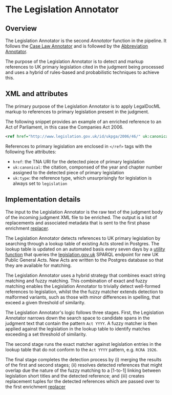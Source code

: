 # The Legislation Annotator

## Overview
The Legislation Annotator is the second *Annotator* function in the pipeline. It follows the [Case Law Annotator](/docs/caselaw/case-law-annotator.md) and is followed by the [Abbreviation Annotator](/docs/abbreviation-annotator.md). 

The purpose of the Legislation Annotator is to detect and markup references to UK primary legislation cited in the judgment being processed and uses a hybrid of rules-based and probabilistic techniques to achieve this.

## XML and attributes

The primary purpose of the Legislation Annotator is to apply LegalDocML markup to references to primary legislation present in the judgment. 

The following snippet provides an example of an enriched reference to an Act of Parliament, in this case the Companies Act 2006.

```xml
<ref href="http://www.legislation.gov.uk/id/ukpga/2006/46/" uk:canonical="2006 c. 46" uk:type="legislation">Companies Act 2006</ref>
```
References to primary legislation are enclosed in `</ref>` tags with the following five attributes:

* `href`: the TNA URI for the detected piece of primary legislation 
* `uk:canonical`: the citation, componsed of the year and chapter number assigned to the detected piece of primary legislation
* `uk:type`: the reference type, which unsurprisingly for legislation is always set to `legislation`
  
## Implementation details

The input to the Legislation Annotator is the raw text of the judgment body of the incoming judgment XML file to be enriched. The output is a list of replacements and associated metadata that is sent to the first phase enrichment [replacer](/docs/the-replacers.md).

The Legislation Annotator detects references to UK primary legislation by searching through a lookup table of existing Acts stored in Postgres. The lookup table is updated on an automated basis every seven days by a [utility function](/lambda/update_legislation_table/) that queries the [legislation.gov.uk](https://legislation.gov.uk) SPARQL endpoint for new UK Public General Acts. New Acts are written to the Postgres database so that they are available for matching.

The Legislation Annotator uses a hybrid strategy that combines exact string matching and fuzzy matching. This combination of exact and fuzzy matching enables the Legislation Annotator to trivially detect well-formed references to legislation, whilst the the fuzzy matcher extends detection to malformed variants, such as those with minor differences in spelling, that exceed a given threshold of similarity. 

The Legislation Annotator's logic follows three stages. First, the Legislation Annotator narrows down the search space to candidate spans in the judgment text that contain the pattern `Act YYYY`. A fuzzy matcher is then applied against the legislation in the lookup table to identify matches exceeding a set threshold of similarity.

The second stage runs the exact matcher against legislation entries in the lookup table that do not conform to the `Act YYYY` pattern, e.g. `RCRA 1926`. 

The final stage completes the detection process by (i) merging the results of the first and second stages; (ii) resolves detected references that might overlap due the nature of the fuzzy matching to a [1-to-1] linking between legislation short titles and the detected reference; and (iii) creates replacement tuples for the detected references which are passed over to the first enrichment [replacer](/docs/the-replacers.md)





